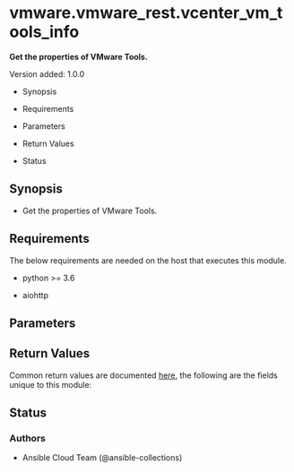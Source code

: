 # vmware.vmware_rest.vcenter_vm_tools_info

**Get the properties of VMware Tools.**

Version added: 1.0.0


* Synopsis


* Requirements


* Parameters


* Return Values


* Status

## Synopsis


* Get the properties of VMware Tools.

## Requirements

The below requirements are needed on the host that executes this
module.


* python >= 3.6


* aiohttp

## Parameters

## Return Values

Common return values are documented [here](https://docs.ansible.com/ansible/latest/reference_appendices/common_return_values.html#common-return-values),
the following are the fields unique to this module:

## Status

### Authors


* Ansible Cloud Team (@ansible-collections)
